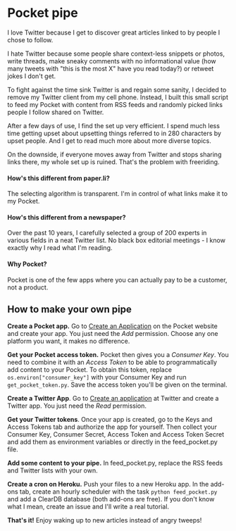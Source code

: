 # Pocket pipe

I love Twitter because I get to discover great articles linked to by people I chose to follow. 

I hate Twitter because some people share context-less snippets or photos, write threads, make sneaky comments with no informational value (how many tweets with "this is the most X" have you read today?) or retweet jokes I don't get.

To fight against the time sink Twitter is and regain some sanity, I decided to remove my Twitter client from my cell phone. Instead, I built this small script to feed my Pocket with content from RSS feeds and randomly picked links people I follow shared on Twitter.

After a few days of use, I find the set up very efficient. I spend much less time getting upset about upsetting things referred to in 280 characters by upset people. And I get to read much more about more diverse topics.

On the downside, if everyone moves away from Twitter and stops sharing links there, my whole set up is ruined. That's the problem with freeriding.

#### How's this different from paper.li?

The selecting algorithm is transparent. I'm in control of what links make it to my Pocket.

#### How's this different from a newspaper?

Over the past 10 years, I carefully selected a group of 200 experts in various fields in a neat Twitter list. No black box editorial meetings - I know exactly why I read what I'm reading.

#### Why Pocket?

Pocket is one of the few apps where you can actually pay to be a customer, not a product.

## How to make your own pipe

**Create a Pocket app.** Go to [Create an Application](https://getpocket.com/developer/apps/new) on the Pocket website and create your app. You just need the _Add_ permission. Choose any one platform you want, it makes no difference.

**Get your Pocket access token.** Pocket then gives you a _Consumer Key_. You need to combine it with an _Access Token_ to be able to programmatically add content to your Pocket. To obtain this token, replace `os.environ["consumer_key"]` with your Consumer Key and run `get_pocket_token.py`. Save the access token you'll be given on the terminal.

**Create a Twitter App**. Go to [Create an application](https://apps.twitter.com/app/new) at Twitter and create a Twitter app. You just need the _Read_ permission.

**Get your Twitter tokens**. Once your app is created, go to the Keys and Access Tokens tab and authorize the app for yourself. Then collect your Consumer Key, Consumer Secret, Access Token and Access Token Secret and add them as environment variables or directly in the feed_pocket.py file.

**Add some content to your pipe.** In feed_pocket.py, replace the RSS feeds and Twitter lists with your own.

**Create a cron on Heroku.** Push your files to a new Heroku app. In the add-ons tab, create an hourly scheduler with the task `python feed_pocket.py` and add a ClearDB database (both add-ons are free). If you don't know what I mean, create an issue and I'll write a real tutorial.

**That's it!** Enjoy waking up to new articles instead of angry tweeps!